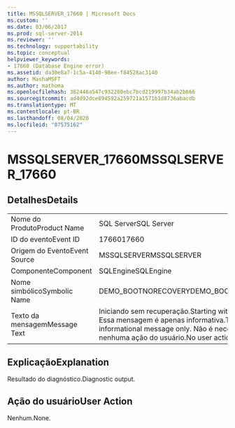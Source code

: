 ```yaml
---
title: MSSQLSERVER_17660 | Microsoft Docs
ms.custom: ''
ms.date: 03/06/2017
ms.prod: sql-server-2014
ms.reviewer: ''
ms.technology: supportability
ms.topic: conceptual
helpviewer_keywords:
- 17660 (Database Engine error)
ms.assetid: da30e8a7-1c5a-4140-98ee-f84528ac3140
author: MashaMSFT
ms.author: mathoma
ms.openlocfilehash: 382446a547c932280ebc7bcd219997b34ab2b666
ms.sourcegitcommit: ad4d92dce894592a259721a1571b1d8736abacdb
ms.translationtype: MT
ms.contentlocale: pt-BR
ms.lasthandoff: 08/04/2020
ms.locfileid: "87575162"
---
```

# <a name="mssqlserver_17660"></a><span data-ttu-id="b2149-102">MSSQLSERVER_17660</span><span class="sxs-lookup"><span data-stu-id="b2149-102">MSSQLSERVER_17660</span></span>
    
## <a name="details"></a><span data-ttu-id="b2149-103">Detalhes</span><span class="sxs-lookup"><span data-stu-id="b2149-103">Details</span></span>  
  
|||  
|-|-|  
|<span data-ttu-id="b2149-104">Nome do Produto</span><span class="sxs-lookup"><span data-stu-id="b2149-104">Product Name</span></span>|<span data-ttu-id="b2149-105">SQL Server</span><span class="sxs-lookup"><span data-stu-id="b2149-105">SQL Server</span></span>|  
|<span data-ttu-id="b2149-106">ID do evento</span><span class="sxs-lookup"><span data-stu-id="b2149-106">Event ID</span></span>|<span data-ttu-id="b2149-107">17660</span><span class="sxs-lookup"><span data-stu-id="b2149-107">17660</span></span>|  
|<span data-ttu-id="b2149-108">Origem do Evento</span><span class="sxs-lookup"><span data-stu-id="b2149-108">Event Source</span></span>|<span data-ttu-id="b2149-109">MSSQLSERVER</span><span class="sxs-lookup"><span data-stu-id="b2149-109">MSSQLSERVER</span></span>|  
|<span data-ttu-id="b2149-110">Componente</span><span class="sxs-lookup"><span data-stu-id="b2149-110">Component</span></span>|<span data-ttu-id="b2149-111">SQLEngine</span><span class="sxs-lookup"><span data-stu-id="b2149-111">SQLEngine</span></span>|  
|<span data-ttu-id="b2149-112">Nome simbólico</span><span class="sxs-lookup"><span data-stu-id="b2149-112">Symbolic Name</span></span>|<span data-ttu-id="b2149-113">DEMO_BOOTNORECOVERY</span><span class="sxs-lookup"><span data-stu-id="b2149-113">DEMO_BOOTNORECOVERY</span></span>|  
|<span data-ttu-id="b2149-114">Texto da mensagem</span><span class="sxs-lookup"><span data-stu-id="b2149-114">Message Text</span></span>|<span data-ttu-id="b2149-115">Iniciando sem recuperação.</span><span class="sxs-lookup"><span data-stu-id="b2149-115">Starting without recovery.</span></span> <span data-ttu-id="b2149-116">Essa mensagem é apenas informativa.</span><span class="sxs-lookup"><span data-stu-id="b2149-116">This is an informational message only.</span></span> <span data-ttu-id="b2149-117">Não é necessária nenhuma ação do usuário.</span><span class="sxs-lookup"><span data-stu-id="b2149-117">No user action is required.</span></span>|  
  
## <a name="explanation"></a><span data-ttu-id="b2149-118">Explicação</span><span class="sxs-lookup"><span data-stu-id="b2149-118">Explanation</span></span>  
 <span data-ttu-id="b2149-119">Resultado do diagnóstico.</span><span class="sxs-lookup"><span data-stu-id="b2149-119">Diagnostic output.</span></span>  
  
## <a name="user-action"></a><span data-ttu-id="b2149-120">Ação do usuário</span><span class="sxs-lookup"><span data-stu-id="b2149-120">User Action</span></span>  
 <span data-ttu-id="b2149-121">Nenhum.</span><span class="sxs-lookup"><span data-stu-id="b2149-121">None.</span></span>  
  
  
